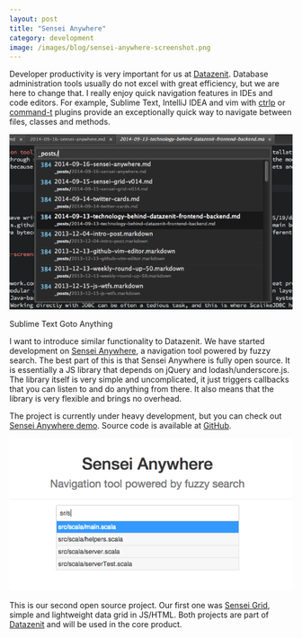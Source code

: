 ```yaml
---
layout: post
title: "Sensei Anywhere"
category: development
image: /images/blog/sensei-anywhere-screenshot.png
---
```


Developer productivity is very important for us at [Datazenit](http://datazenit.com). Database administration tools usually do not excel with great efficiency, but we are here to change that. I really enjoy quick navigation features in IDEs and code editors. For example, Sublime Text, IntelliJ IDEA and vim with [ctrlp](https://github.com/kien/ctrlp.vim) or [command-t](https://github.com/wincent/Command-T) plugins provide an exceptionally quick way to navigate between files, classes and methods. 

![Sublime Text Navigation](/images/blog/sublime-text-navigation.png)

<p class="caption">Sublime Text Goto Anything</p>

I want to introduce similar functionality to Datazenit. We have started development on [Sensei Anywhere](https://github.com/datazenit/sensei-anywhere), a navigation tool powered by fuzzy search. The best part of this is that Sensei Anywhere is fully open source. It is essentially a JS library that depends on jQuery and lodash/underscore.js. The library itself is very simple and uncomplicated, it just triggers callbacks that you can listen to and do anything from there. It also means that the library is very flexible and brings no overhead.

The project is currently under heavy development, but you can check out [Sensei Anywhere demo](http://datazenit.com/static/sensei-anywhere/example/). Source code is available at [GitHub](https://github.com/datazenit/sensei-anywhere).

<a href="http://datazenit.com/static/sensei-anywhere/example/" target="_blank"><img style="margin:auto;" src="/images/blog/sensei-anywhere-screenshot.png" alt="Sensei Anywhere Screenshot"></a>

This is our second open source project. Our first one was [Sensei Grid](https://github.com/datazenit/sensei-grid), simple and lightweight data grid in JS/HTML. Both projects are part of [Datazenit](http://datazenit.com/) and will be used in the core product.